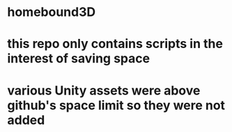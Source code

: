 # homebound3D
# this repo only contains scripts in the interest of saving space
# various Unity assets were above github's space limit so they were not added
